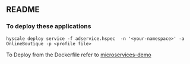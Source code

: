## README

### To deploy these applications

```
hyscale deploy service -f adservice.hspec  -n '<your-namespace>' -a OnlineBoutique -p <profile file>
```

To Deploy from the Dockerfile refer to [microservices-demo](https://github.com/hyscale/microservices-demo)
